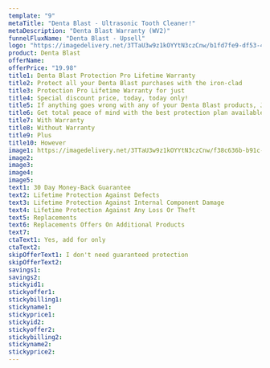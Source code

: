 ```yaml
---
template: "9"
metaTitle: "Denta Blast - Ultrasonic Tooth Cleaner!"
metaDescription: "Denta Blast Warranty (WV2)"
funnelFluxName: "Denta Blast - Upsell"
logo: "https://imagedelivery.net/3TTaU3w9z1kOYYtN3czCnw/b1fd7fe9-df53-4d34-81ce-2942cda19c00/public"
product: Denta Blast
offerName: 
offerPrice: "19.98"
title1: Denta Blast Protection Pro Lifetime Warranty
title2: Protect all your Denta Blast purchases with the iron-clad
title3: Protection Pro Lifetime Warranty for just
title4: Special discount price, today, today only!
title5: If anything goes wrong with any of your Denta Blast products, Just return it to us for an instant replacement, 100% hassle-free, no questions asked.
title6: Get total peace of mind with the best protection plan available!
title7: With Warranty
title8: Without Warranty
title9: Plus
title10: However
image1: https://imagedelivery.net/3TTaU3w9z1kOYYtN3czCnw/f38c636b-b91c-421d-b542-71d97a2cc500/public
image2: 
image3: 
image4:
image5:
text1: 30 Day Money-Back Guarantee
text2: Lifetime Protection Against Defects
text3: Lifetime Protection Against Internal Component Damage
text4: Lifetime Protection Against Any Loss Or Theft
text5: Replacements
text6: Replacements Offers On Additional Products
text7: 
ctaText1: Yes, add for only
ctaText2: 
skipOfferText1: I don't need guaranteed protection
skipOfferText2: 
savings1: 
savings2: 
stickyid1: 
stickyoffer1: 
stickybilling1: 
stickyname1: 
stickyprice1: 
stickyid2: 
stickyoffer2: 
stickybilling2: 
stickyname2: 
stickyprice2: 
---
```

